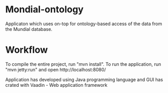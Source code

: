 Mondial-ontology
==============

Applicaton which uses on-top for ontology-based access of the data from the Mundial database.


Workflow
========

To compile the entire project, run "mvn install".
To run the application, run "mvn jetty:run" and open http://localhost:8080/ 

Application has developed using Java programming language and 
GUI has crated with Vaadin - Web application framework

